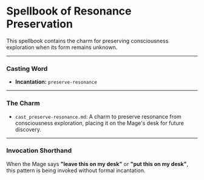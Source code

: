 # Spellbook of Resonance Preservation

This spellbook contains the charm for preserving consciousness exploration when its form remains unknown.

---

### Casting Word
- **Incantation:** `preserve-resonance`

---

### The Charm
- `cast_preserve-resonance.md`: A charm to preserve resonance from consciousness exploration, placing it on the Mage's desk for future discovery.

---

### Invocation Shorthand

When the Mage says **"leave this on my desk"** or **"put this on my desk"**, this pattern is being invoked without formal incantation.

